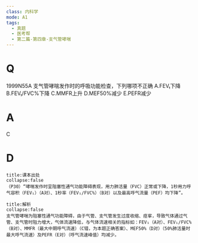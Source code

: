 ```yaml
---
class: 内科学
mode: A1
tags:
  - 真题
  - 医考帮
  - 第二篇-第四章-支气管哮喘
---
```


# Q
1999N55A 支气管哮喘发作时的呼吸功能检查，下列哪项不正确
A.FEV₁下降
B.FEV₁/FVC%下降
C.MMFR上升
D.MEF50%减少
E.PEFR减少

# A
C
# D
```ad-note
title:课本出处
collapse:false
（P30）“哮喘发作时呈阻塞性通气功能障碍表现，用力肺活量（FVC）正常或下降，1秒用力呼气容积（FEV₁）（A对）、1秒率（FEV₁/FVC%）（B对）以及最高呼气流量（PEF）均下降”。
```

```ad-summary
title:解析
collapse:false
支气管哮喘为阻塞性通气功能障碍，由于气管、支气管发生过度收缩、痉挛，导致气体通过气管、支气管时阻力增大，气体流速降低，与气体流速相关的指标如：FEV₁（A对）、FEV₁/FVC%（B对）、MMFR（最大中期呼气流速）（C错，为本题正确答案）、MEF50%（D对）（50%肺活量时最大呼气流速）及PEFR（E对）（呼气流速峰值）均减少。
```

